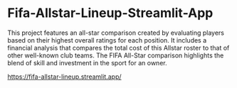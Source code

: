 # Fifa-Allstar-Lineup-Streamlit-App

This project features an all-star comparison created by evaluating players based on their highest overall ratings for each position. It includes a financial analysis that compares the total cost of this Allstar roster to that of other well-known club teams. The FIFA All-Star comparison highlights the blend of skill and investment in the sport for an owner.

https://fifa-allstar-lineup.streamlit.app/
